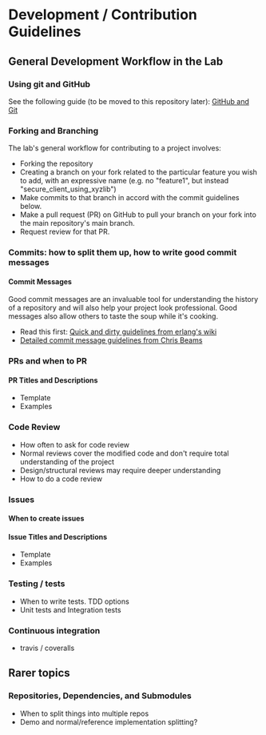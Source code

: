 # Development / Contribution Guidelines

## General Development Workflow in the Lab


### Using git and GitHub
See the following guide (to be moved to this repository later):
[GitHub and Git](https://github.com/SeattleTestbed/docs/blob/master/Archive/Local/RepoAccess.md)

### Forking and Branching

The lab's general workflow for contributing to a project involves:
- Forking the repository
- Creating a branch on your fork related to the particular feature you wish to add, with an expressive name (e.g. no "feature1", but instead "secure_client_using_xyzlib")
- Make commits to that branch in accord with the commit guidelines below.
- Make a pull request (PR) on GitHub to pull your branch on your fork into the main repository's main branch.
- Request review for that PR.


### Commits: how to split them up, how to write good commit messages
#### Commit Messages
Good commit messages are an invaluable tool for understanding the history of a
repository and will also help your project look professional. Good messages
also allow others to taste the soup while it's cooking.
* Read this first: [Quick and dirty guidelines from erlang's wiki](https://github.com/erlang/otp/wiki/Writing-good-commit-messages)
* [Detailed commit message guidelines from Chris Beams](https://chris.beams.io/posts/git-commit/)



### PRs and when to PR

#### PR Titles and Descriptions
* Template
* Examples



### Code Review
* How often to ask for code review
* Normal reviews cover the modified code and don't require total understanding of the project
* Design/structural reviews may require deeper understanding
* How to do a code review



### Issues
#### When to create issues

#### Issue Titles and Descriptions
* Template
* Examples



### Testing / tests
* When to write tests. TDD options
* Unit tests and Integration tests



### Continuous integration
* travis / coveralls





## Rarer topics
### Repositories, Dependencies, and Submodules
* When to split things into multiple repos
* Demo and normal/reference implementation splitting?

